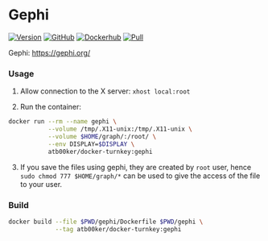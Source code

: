 # Gephi

[![Version](https://img.shields.io/badge/Version-0.9.2-success)](#)
[![GitHub](https://img.shields.io/badge/Github-turnkey-success)](https://github.com/atb00ker/docker-turnkey/tree/master/gephi)
[![Dockerhub](https://img.shields.io/badge/docker--hub-turnkey-blue)](https://hub.docker.com/repository/docker/atb00ker/docker-turnkey)
[![Pull](https://img.shields.io/badge/Pull-atb00ker/docker--turnkey:gephi-blue)](#)

Gephi: https://gephi.org/

### Usage

1. Allow connection to the X server: `xhost local:root`

2. Run the container:

```bash
docker run --rm --name gephi \
           --volume /tmp/.X11-unix:/tmp/.X11-unix \
           --volume $HOME/graph/:/root/ \
           --env DISPLAY=$DISPLAY \
           atb00ker/docker-turnkey:gephi
```

3. If you save the files using gephi, they are created by `root` user, hence `sudo chmod 777 $HOME/graph/*` can be used to give the access of the file to your user.

### Build

```bash
docker build --file $PWD/gephi/Dockerfile $PWD/gephi \
             --tag atb00ker/docker-turnkey:gephi
```
